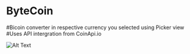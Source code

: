 # ByteCoin

#Bicoin converter in respective currency you selected using Picker view
#Uses API intergration from CoinApi.io 


![Alt Text](https://media.giphy.com/media/D5NFnBx9YnwKs2jrrd/giphy.gif)
